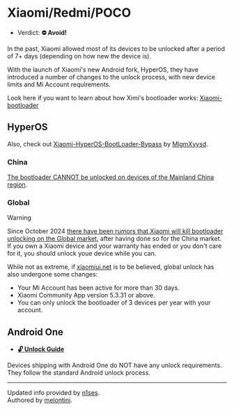 # Xiaomi/Redmi/POCO

- Verdict: **⛔ Avoid!**

In the past, Xiaomi allowed most of its devices to be unlocked after a period of 7+ days (depending on how new the device is).

With the launch of Xiaomi's new Android fork, HyperOS, they have introduced a number of changes to the unlock process, with new device limits and Mi Account requirements.

Look here if you want to learn about how Ximi's bootloader works: [Xiaomi-bootloader]

## HyperOS

Also, check out [Xiaomi-HyperOS-BootLoader-Bypass] by [MlgmXyysd](https://github.com/MlgmXyysd).

### China

[The bootloader CANNOT be unlocked on devices of the Mainland China region](https://gsmchina.com/xiaomi-will-no-longer-allow-bootloader-unlocking-5618/).

### Global

> [!WARNING]
> Since October 2024 [there have been rumors that Xiaomi will kill bootloader unlocking on the Global market](https://x.com/chunvn8888/status/1841901853073953254), after having done so for the China market. If you own a Xiaomi device and your warranty has ended or you don't care for it, you should unlock youe device while you can.

While not as extreme, if [xiaomiui.net][global-requirements] is to be believed, global unlock has also undergone some changes:
* Your Mi Account has been active for more than 30 days.
* Xiaomi Community App version 5.3.31 or above.
* You can only unlock the bootloader of 3 devices per year with your account.

## Android One

* [**🔓️ Unlock Guide**](/misc/generic-unlock.md)

Devices shipping with Android One do NOT have any unlock requirements. They follow the standard Android unlock process.

***
Updated info provided by [n1ses](https://github.com/n1ses).<br/>
Authored by [melontini](https://github.com/melontini).

[Xiaomi-HyperOS-BootLoader-Bypass]:https://github.com/MlgmXyysd/Xiaomi-HyperOS-BootLoader-Bypass
[global-requirements]:https://xiaomiui.net/how-unlock-bootloader-xiaomi-hyperos-53493/
[Xiaomi-bootloader]:https://github.com/lrh2000/Xiaomi-bootloader
